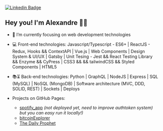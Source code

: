 [![Linkedin Badge](https://img.shields.io/badge/-LinkedIn-blue?style=flat-square&logo=Linkedin&logoColor=white&link=https://www.linkedin.com/in/alexandre-anicio/)](https://www.linkedin.com/in/alexandre-anicio/)

## Hey you! I'm Alexandre 🤘🏽


- 🌱 I’m currently focusing on web development technologies
- :computer: Front-end technologies: Javascript/Typescript - ES6+ | ReactJS - Redux, Hooks && ContextAPI | Vue.js | Web Components | Design System & UI/UX | Gatsby | Unit Tesing - Jest && React Testing Library && Enzyme && CyPress | CSS3 && && tailwindCSS && Styled Components | HTML5
- :books::hourglass_flowing_sand: Back-end technologies: Python | GraphQL | NodeJS | Express | SQL (MySQL) | NoSQL (MongoDB) | Software architecture (MVC, DDD, SOLID, REST) | Sockets | Deploys

- Projects on GitHub Pages: 
  - [spotify_app](https://github.com/anicioalexandre/spotify-app) *(not deployed yet, need to improve authtoken system) but you can easy run it locally!)*
  - [bitcoinExplorer](https://bit.ly/bitcoin-explorer)
  - [The Daily Prophet](https://anicioalexandre.github.io/daily-prophet-project/)
